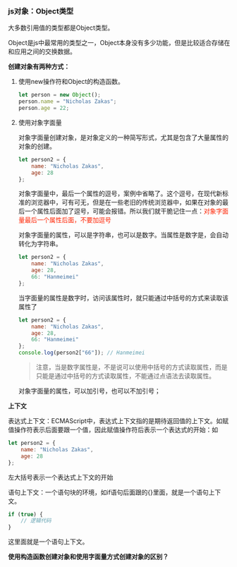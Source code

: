 ### js对象：Object类型

大多数引用值的类型都是Object类型。

Object是js中最常用的类型之一，Object本身没有多少功能，但是比较适合存储在和应用之间的交换数据。

**创建对象有两种方式：**

1. 使用new操作符和Object的构造函数。

   ```javascript
   let person = new Object();
   person.name = "Nicholas Zakas";
   person.age = 22;
   ```

2. 使用对象字面量

   对象字面量创建对象，是对象定义的一种简写形式，尤其是包含了大量属性的对象的创建。

   ```javascript
   let person2 = {
       name: "Nicholas Zakas",
       age: 28
   };
   ```

   对象字面量中，最后一个属性的逗号，案例中省略了。这个逗号，在现代新标准的浏览器中，可有可无，但是在一些老旧的传统浏览器中，如果在对象的最后一个属性后面加了逗号，可能会报错。所以我们就干脆记住一点：<font color="#f20">对象字面量最后一个属性后面，不要加逗号</font>

   对象字面量的属性，可以是字符串，也可以是数字。当属性是数字是，会自动转化为字符串。

   ```javascript
   let person2 = {
       name: "Nicholas Zakas",
       age: 28,
       66: "Hanmeimei"
   };
   ```

   当字面量的属性是数字时，访问该属性时，就只能通过中括号的方式来读取该属性了

   ```javascript
   let person2 = {
       name: "Nicholas Zakas",
       age: 28,
       66: "Hanmeimei"
   };
   console.log(person2["66"]); // Hanmeimei
   ```

   > 注意，当是数字属性是，不是说可以使用中括号的方式读取属性，而是只能是通过中括号的方式读取属性，不能通过点语法去读取属性。

   对象字面量的属性，可以加引号，也可以不加引号；

   

**上下文**

表达式上下文：ECMAScript中，表达式上下文指的是期待返回值的上下文。如赋值操作符表示后面要跟一个值，因此赋值操作符后表示一个表达式的开始：如

```javascript
let person2 = {
    name: "Nicholas Zakas",
    age: 28
};
```

左大括号表示一个表达式上下文的开始

语句上下文：一个语句块的环境，如if语句后面跟的{}里面，就是一个语句上下文。

```javascript
if (true) {
    // 逻辑代码
}
```

这里面就是一个语句上下文。



**使用构造函数创建对象和使用字面量方式创建对象的区别？**


